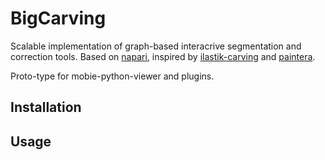 # BigCarving

Scalable implementation of graph-based interacrive segmentation and correction tools.
Based on [napari](), inspired by [ilastik-carving]() and [paintera]().

Proto-type for mobie-python-viewer and plugins.

## Installation

## Usage
